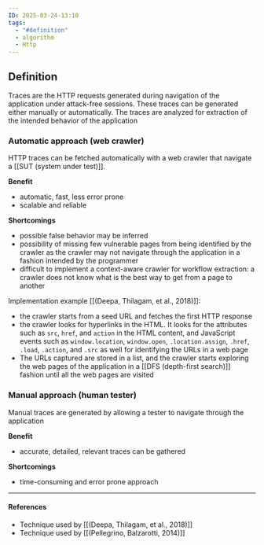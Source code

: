 ```yaml
---
ID: 2025-03-24-13:10
tags:
  - "#definition"
  - algorithm
  - Http
---
```

## Definition

Traces are the HTTP requests generated during navigation of the application under attack-free sessions. These traces can be generated either manually or automatically. The traces are analyzed for extraction of the intended behavior of the application

### Automatic approach (web crawler)

HTTP traces can be fetched automatically with a web crawler that navigate a [[SUT (system under test)]].

**Benefit**
- automatic, fast, less error prone
- scalable and reliable

**Shortcomings**
- possible false behavior may be inferred
- possibility of missing few vulnerable pages from being identified by the crawler as the crawler may not navigate through the application in a fashion intended by the programmer
- difficult to implement a context-aware crawler for workflow extraction: a crawler does not know what is the best way to get from a page to another

Implementation example  [[(Deepa, Thilagam, et al., 2018)]]:
- the crawler starts from a seed URL and fetches the first HTTP response
- the crawler looks for hyperlinks in the HTML. It looks for the attributes such as `src`, `href`, and `action` in the HTML content, and JavaScript events such as `window.location`, `window.open`, `.location.assign`, `.href`, `.load`, `.action`, and `.src` as well for identifying the URLs in a web page
- The URLs captured are stored in a list, and the crawler starts exploring the web pages of the application in a [[DFS (depth-first search)]] fashion until all the web pages are visited


### Manual approach (human tester)

Manual traces are generated by allowing a tester to navigate through the application

**Benefit**
- accurate, detailed, relevant traces can be gathered

**Shortcomings**
- time-consuming and error prone approach


---
#### References
- Technique used by [[(Deepa, Thilagam, et al., 2018)]]
- Technique used by [[(Pellegrino, Balzarotti, 2014)]]